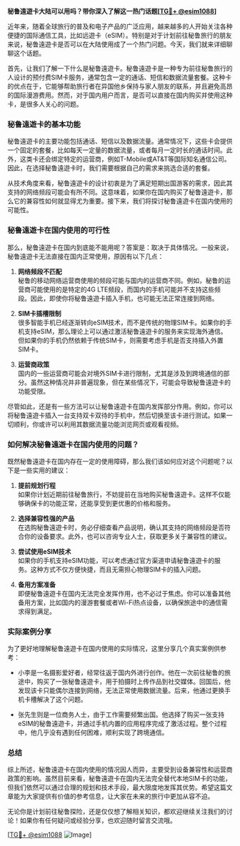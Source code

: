 **秘鲁遠遊卡大陆可以用吗？带你深入了解这一热门话题[[TG💪+ @esim1088](https://t.me/s/esim1088)]**

近年来，随着全球旅行的普及和电子产品的广泛应用，越来越多的人开始关注各种便捷的国际通信工具，比如远遊卡（eSIM）。特别是对于计划前往秘鲁旅行的朋友来说，秘鲁遠遊卡是否可以在大陆使用成了一个热门问题。今天，我们就来详细聊聊这个话题。

首先，让我们了解一下什么是秘鲁遠遊卡。秘鲁遠遊卡是一种专为前往秘鲁旅行的人设计的预付费SIM卡服务，通常包含一定的通话、短信和数据流量套餐。这种卡的优点在于，它能够帮助旅行者在异国他乡保持与家人朋友的联系，并且避免高昂的国际漫游费用。然而，对于国内用户而言，是否可以直接在国内购买并使用这种卡，是很多人关心的问题。

### 秘鲁遠遊卡的基本功能

秘鲁遠遊卡的主要功能包括通话、短信以及数据流量。通常情况下，这些卡会提供一个固定的套餐，比如每天一定量的数据流量，或者每月一定时长的通话时间。此外，这类卡还会绑定特定的运营商，例如T-Mobile或AT&T等国际知名通信公司。因此，在选择秘鲁遠遊卡时，我们需要根据自己的需求来挑选合适的套餐。

从技术角度来看，秘鲁遠遊卡的设计初衷是为了满足短期出国游客的需求，因此其支持的网络频段可能会有所不同。这意味着，如果你在国内购买了秘鲁遠遊卡，那么它的兼容性如何就显得尤为重要。接下来，我们将探讨秘鲁遠遊卡在国内使用的可能性。

### 秘鲁遠遊卡在国内使用的可行性

那么，秘鲁遠遊卡在国内到底能不能用呢？答案是：取决于具体情况。一般来说，秘鲁遠遊卡无法直接在国内正常使用，原因有以下几点：

1. **网络频段不匹配**  
   秘鲁的移动网络运营商使用的频段可能与国内的运营商不同。例如，秘鲁的运营商可能使用的是特定的4G LTE频段，而国内的手机可能并不支持这些频段。因此，即使你将秘鲁遠遊卡插入手机，也可能无法正常连接到网络。

2. **SIM卡插槽限制**  
   很多智能手机已经逐渐转向eSIM技术，而不是传统的物理SIM卡。如果你的手机支持eSIM，那么理论上可以通过激活秘鲁遠遊卡的服务来实现海外通信。但如果你的手机仍然依赖于传统SIM卡，则需要考虑手机是否支持插入外置SIM卡。

3. **运营商政策**  
   国内的一些运营商可能会对境外SIM卡进行限制，尤其是涉及到跨境通信的部分。虽然这种情况并非普遍现象，但在某些情况下，可能会导致秘鲁遠遊卡的功能受限。

尽管如此，还是有一些方法可以让秘鲁遠遊卡在国内发挥部分作用。例如，你可以将秘鲁遠遊卡插入一台支持双卡双待的手机中，然后切换至该卡进行测试。如果一切顺利，你或许可以利用其数据流量功能浏览网页或观看视频。

### 如何解决秘鲁遠遊卡在国内使用的问题？

既然秘鲁遠遊卡在国内存在一定的使用障碍，那么我们该如何应对这个问题呢？以下是一些实用的建议：

1. **提前规划行程**  
   如果你计划近期前往秘鲁旅行，不妨提前在当地购买秘鲁遠遊卡。这样不仅能够确保卡的功能正常，还能享受到更优惠的价格和服务。

2. **选择兼容性强的产品**  
   在选购秘鲁遠遊卡时，务必仔细查看产品说明，确认其支持的网络频段是否符合你的设备要求。此外，也可以咨询专业人士，获取更多关于兼容性的建议。

3. **尝试使用eSIM技术**  
   如果你的手机支持eSIM功能，可以考虑通过官方渠道申请秘鲁遠遊卡的服务。这种方式不仅方便快捷，而且无需担心物理SIM卡的插入问题。

4. **备用方案准备**  
   即便秘鲁遠遊卡在国内无法完全发挥作用，也不必过于焦虑。你可以准备其他备用方案，比如国内的漫游套餐或者Wi-Fi热点设备，以确保旅途中的通信需求得到满足。

### 实际案例分享

为了更好地理解秘鲁遠遊卡在国内使用的实际情况，这里分享几个真实案例供参考：

- 小李是一名摄影爱好者，经常往返于国内外进行创作。他在一次前往秘鲁的旅途中，购买了一张秘鲁遠遊卡，用于拍摄时上传作品到社交媒体。回国后，他发现该卡只能偶尔连接到网络，无法正常使用数据流量。后来，他通过更换手机卡槽解决了这个问题。

- 张先生则是一位商务人士，由于工作需要频繁出国。他选择了购买一张支持eSIM的秘鲁遠遊卡，并通过手机内置的应用程序完成了激活过程。整个过程中，他几乎没有遇到任何困难，顺利实现了跨境通信。

### 总结

综上所述，秘鲁遠遊卡在国内使用的情况因人而异，主要受到设备兼容性和运营商政策的影响。虽然目前来看，秘鲁遠遊卡在国内无法完全替代本地SIM卡的功能，但我们依然可以通过合理的规划和技术手段，最大限度地发挥其优势。希望这篇文章能为大家提供有价值的参考信息，让大家在未来的旅行中更加从容不迫。

无论你是计划前往秘鲁探险，还是仅仅想了解相关知识，都欢迎继续关注我们的讨论！如果你有任何疑问或经验分享，也欢迎随时留言交流哦。

[[TG💪+ @esim1088](https://t.me/s/esim1088) ![Image](https://i.postimg.cc/4NQfJmqS/Snipaste-2025-05-13-00-14-12.png)]